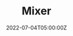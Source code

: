 ---
title: "Mixer"
description: "The SYRINCS digital mixing console comes with 20 linear level inputs, 16 microphone preamplifiers, and a playback engine; 31 segment GEQ processor; DSP effect; Although the auxiliary bus has such powerful functions, its operation is very simple."
slug: mixer
image: "/images/categories/mixer.webp"
category: mixer
# tags:
#   - mixer
#   - Browser
#   - JavaScript
#   - React
date: 2022-07-04T05:00:00Z
# draft: false
---
